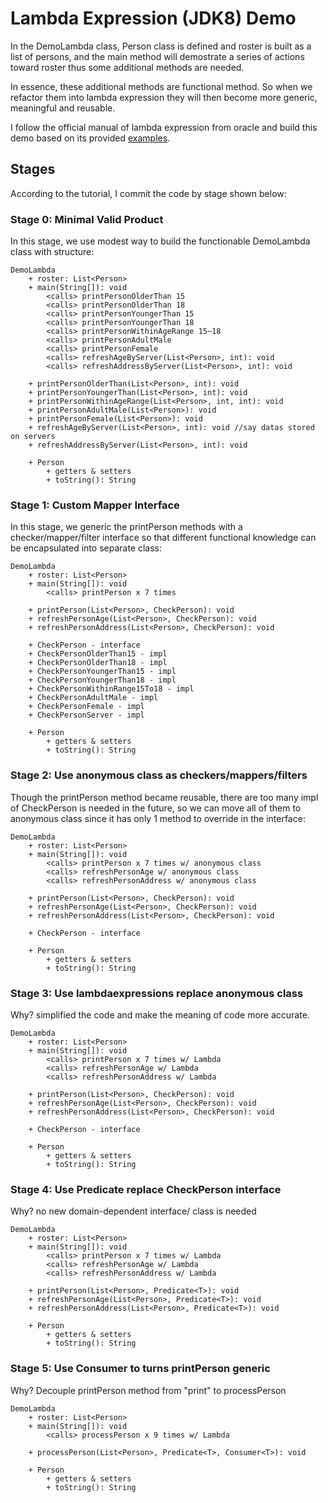 # Lambda Expression (JDK8) Demo

In the DemoLambda class, Person class is defined and roster is built as a list of persons, and the main method will demostrate a series of actions toward roster thus some additional methods are needed. 

In essence, these additional methods are functional method. So when we refactor them into lambda expression they will then become more generic, meaningful and reusable. 

I follow the official manual of lambda expression from oracle and build this demo based on its provided [examples]($TUTORIALS_HOME/java/javaOO/lambdaexpressions.html). 

## Stages
According to the tutorial, I commit the code by stage shown below:

### Stage 0: Minimal Valid Product
In this stage, we use modest way to build the functionable DemoLambda class with structure:
```
DemoLambda
    + roster: List<Person>
    + main(String[]): void
        <calls> printPersonOlderThan 15
        <calls> printPersonOlderThan 18
        <calls> printPersonYoungerThan 15
        <calls> printPersonYoungerThan 18
        <calls> printPersonWithinAgeRange 15~18
        <calls> printPersonAdultMale
        <calls> printPersonFemale
        <calls> refreshAgeByServer(List<Person>, int): void 
        <calls> refreshAddressByServer(List<Person>, int): void

    + printPersonOlderThan(List<Person>, int): void
    + printPersonYoungerThan(List<Person>, int): void
    + printPersonWithinAgeRange(List<Person>, int, int): void
    + printPersonAdultMale(List<Person>): void
    + printPersonFemale(List<Person>): void
    + refreshAgeByServer(List<Person>, int): void //say datas stored on servers
    + refreshAddressByServer(List<Person>, int): void

    + Person
        + getters & setters
        + toString(): String
```

### Stage 1: Custom Mapper Interface
In this stage, we generic the printPerson methods with a checker/mapper/filter interface so that different functional knowledge can be encapsulated into separate class:
```
DemoLambda
    + roster: List<Person>
    + main(String[]): void
        <calls> printPerson x 7 times

    + printPerson(List<Person>, CheckPerson): void
    + refreshPersonAge(List<Person>, CheckPerson): void
    + refreshPersonAddress(List<Person>, CheckPerson): void

    + CheckPerson - interface
    + CheckPersonOlderThan15 - impl
    + CheckPersonOlderThan18 - impl
    + CheckPersonYoungerThan15 - impl
    + CheckPersonYoungerThan18 - impl
    + CheckPersonWithinRange15To18 - impl
    + CheckPersonAdultMale - impl
    + CheckPersonFemale - impl
    + CheckPersonServer - impl

    + Person
        + getters & setters
        + toString(): String
```

### Stage 2: Use anonymous class as checkers/mappers/filters
Though the printPerson method became reusable, there are too many impl of CheckPerson is needed in the future, so we can move all of them to anonymous class since it has only 1 method to override in the interface:
```
DemoLambda
    + roster: List<Person>
    + main(String[]): void
        <calls> printPerson x 7 times w/ anonymous class
        <calls> refreshPersonAge w/ anonymous class
        <calls> refreshPersonAddress w/ anonymous class

    + printPerson(List<Person>, CheckPerson): void
    + refreshPersonAge(List<Person>, CheckPerson): void
    + refreshPersonAddress(List<Person>, CheckPerson): void

    + CheckPerson - interface

    + Person
        + getters & setters
        + toString(): String
```

### Stage 3: Use lambdaexpressions replace anonymous class
Why? simplified the code and make the meaning of code more accurate.
```
DemoLambda
    + roster: List<Person>
    + main(String[]): void
        <calls> printPerson x 7 times w/ Lambda
        <calls> refreshPersonAge w/ Lambda
        <calls> refreshPersonAddress w/ Lambda

    + printPerson(List<Person>, CheckPerson): void
    + refreshPersonAge(List<Person>, CheckPerson): void
    + refreshPersonAddress(List<Person>, CheckPerson): void

    + CheckPerson - interface

    + Person
        + getters & setters
        + toString(): String
```

### Stage 4: Use Predicate<T> replace CheckPerson interface
Why? no new domain-dependent interface/ class is needed
```
DemoLambda
    + roster: List<Person>
    + main(String[]): void
        <calls> printPerson x 7 times w/ Lambda
        <calls> refreshPersonAge w/ Lambda
        <calls> refreshPersonAddress w/ Lambda

    + printPerson(List<Person>, Predicate<T>): void
    + refreshPersonAge(List<Person>, Predicate<T>): void
    + refreshPersonAddress(List<Person>, Predicate<T>): void

    + Person
        + getters & setters
        + toString(): String
```

### Stage 5: Use Consumer<T> to turns printPerson generic
Why? Decouple printPerson method from "print" to processPerson
```
DemoLambda
    + roster: List<Person>
    + main(String[]): void
        <calls> processPerson x 9 times w/ Lambda

    + processPerson(List<Person>, Predicate<T>, Consumer<T>): void

    + Person
        + getters & setters
        + toString(): String
```

